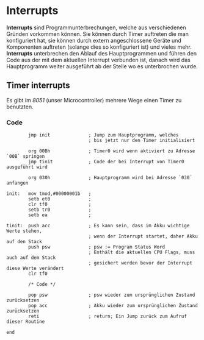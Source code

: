 # Interrupts

**Interrupts** sind Programmunterbrechungen, welche aus verschiedenen Gründen vorkommen können. Sie können durch Timer auftreten die man  konfiguriert hat, sie können durch extern angeschlossene Geräte und Komponenten auftreten (solange dies so konfiguriert ist) und vieles mehr. **Interrupts** unterbrechen den Ablauf des Hauptprogrammen und führen den Code aus der mit dem aktuellen Interrupt verbunden ist, danach wird das Hauptprogramm weiter ausgeführt ab der Stelle wo es unterbrochen wurde.



## Timer interrupts

Es gibt im *8051* (unser Microcontroller) mehrere Wege einen Timer zu benutzten. 





### Code

```asm6502
        jmp init              ; Jump zum Hauptprogramm, welches 
                              ; bis jetzt nur den Timer initialisiert

        org 00Bh              ; Timer0 wird wenn aktiviert zu Adresse `00B` springen
        jmp tinit             ; Code der bei Interrupt von Timer0 ausgeführt wird

        org 030h              ; Hauptprogramm wird bei Adresse `030` anfangen

init:   mov tmod,#00000001b   ;
        setb et0              ;
        clr tf0               ;
        setb tr0              ;
        setb ea               ;
      
tinit:  push acc              ; Es kann sein, dass im Akku wichtige Werte stehen, 			
                              ; wenn der Interrupt startet, daher Akku auf den Stack
        push psw              ; psw := Program Status Word
                              ; Enthält die aktuellen CPU Flags, muss auch auf dem Stack 
                              ; gesichert werden bevor der Interrupt diese Werte verändert
        clr tf0
        
        /* Code */
        
        pop psw               ; psw wieder zum ursprünglichen Zustand zurücksetzen
        pop acc               ; Akku wieder zum ursprünglichen Zustand zurücksetzen
        reti                  ; return; Ein Jump zurück zum Aufruf dieser Routine
        
end
```

